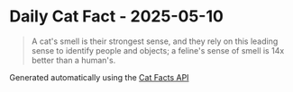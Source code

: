 # Daily Cat Fact - 2025-05-10

> A cat's smell is their strongest sense, and they rely on this leading sense to identify people and objects; a feline's sense of smell is 14x better than a human's.

Generated automatically using the [Cat Facts API](https://catfact.ninja)
